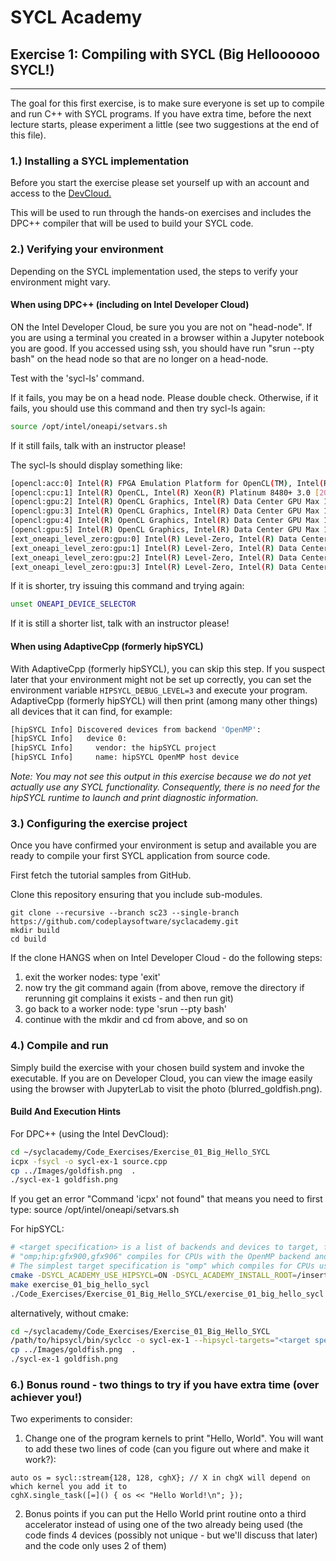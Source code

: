 # SYCL Academy

## Exercise 1: Compiling with SYCL (Big Helloooooo SYCL!)

---

The goal for this first exercise, is to make sure everyone is set up to compile and run C++ with SYCL programs.
If you have extra time, before the next lecture starts, please experiment a little (see two suggestions at the end of this file).

### 1.) Installing a SYCL implementation

Before you start the exercise please set yourself up with an account and access to the [DevCloud.](https://tinyurl.com/getdevcloud)

This will be used to run through the hands-on exercises and includes the DPC++ compiler that will be used 
to build your SYCL code.

### 2.) Verifying your environment

Depending on the SYCL implementation used, the steps to verify your environment might vary.

#### When using DPC++ (including on Intel Developer Cloud)

ON the Intel Developer Cloud, be sure you you are not on "head-node".  If you are using a terminal you created in a browser within a Jupyter notebook you are good.  If you accessed using ssh, you should have run "srun --pty bash" on the head node so that are no longer on a head-node.

Test with the 'sycl-ls' command.

If it fails, you may be on a head node. Please double check.
Otherwise, if it fails, you should use this command and then try sycl-ls again:
```sh
source /opt/intel/oneapi/setvars.sh
```
If it still fails, talk with an instructor please!

The sycl-ls should display something like:
```sh
[opencl:acc:0] Intel(R) FPGA Emulation Platform for OpenCL(TM), Intel(R) FPGA Emulation Device 1.2 [2023.16.7.0.21_160000]
[opencl:cpu:1] Intel(R) OpenCL, Intel(R) Xeon(R) Platinum 8480+ 3.0 [2023.16.7.0.21_160000]
[opencl:gpu:2] Intel(R) OpenCL Graphics, Intel(R) Data Center GPU Max 1100 3.0 [23.22.26516.29]
[opencl:gpu:3] Intel(R) OpenCL Graphics, Intel(R) Data Center GPU Max 1100 3.0 [23.22.26516.29]
[opencl:gpu:4] Intel(R) OpenCL Graphics, Intel(R) Data Center GPU Max 1100 3.0 [23.22.26516.29]
[opencl:gpu:5] Intel(R) OpenCL Graphics, Intel(R) Data Center GPU Max 1100 3.0 [23.22.26516.29]
[ext_oneapi_level_zero:gpu:0] Intel(R) Level-Zero, Intel(R) Data Center GPU Max 1100 1.3 [1.3.26516]
[ext_oneapi_level_zero:gpu:1] Intel(R) Level-Zero, Intel(R) Data Center GPU Max 1100 1.3 [1.3.26516]
[ext_oneapi_level_zero:gpu:2] Intel(R) Level-Zero, Intel(R) Data Center GPU Max 1100 1.3 [1.3.26516]
[ext_oneapi_level_zero:gpu:3] Intel(R) Level-Zero, Intel(R) Data Center GPU Max 1100 1.3 [1.3.26516]
```

If it is shorter, try issuing this command and trying again:
```sh
unset ONEAPI_DEVICE_SELECTOR
```

If it is still a shorter list, talk with an instructor please!

#### When using AdaptiveCpp (formerly hipSYCL)

With AdaptiveCpp (formerly hipSYCL), you can skip this step. If you suspect later that your environment might not be set up correctly, you can set the environment variable `HIPSYCL_DEBUG_LEVEL=3` and execute your program. AdaptiveCpp (formerly hipSYCL) will then print (among many other things) all devices that it can find, for example:
```sh
[hipSYCL Info] Discovered devices from backend 'OpenMP': 
[hipSYCL Info]   device 0: 
[hipSYCL Info]     vendor: the hipSYCL project
[hipSYCL Info]     name: hipSYCL OpenMP host device
```
*Note: You may not see this output in this exercise because we do not yet actually use any SYCL functionality. Consequently, there is no need for the hipSYCL runtime to launch and print diagnostic information.*

### 3.) Configuring the exercise project

Once you have confirmed your environment is setup and available you are ready to
compile your first SYCL application from source code.

First fetch the tutorial samples from GitHub.

Clone this repository ensuring that you include sub-modules.

```
git clone --recursive --branch sc23 --single-branch https://github.com/codeplaysoftware/syclacademy.git
mkdir build
cd build
```

If the clone HANGS when on Intel Developer Cloud - do the following steps:
1. exit the worker nodes: type 'exit'
2. now try the git command again (from above, remove the directory if rerunning git complains it exists - and then run git)
3. go back to a worker node: type 'srun --pty bash'
4. continue with the mkdir and cd from above, and so on

### 4.) Compile and run

Simply build the exercise with your chosen build system and invoke the executable.
If you are on Developer Cloud, you can view the image easily using the browser with JupyterLab to visit the photo (blurred_goldfish.png).

#### Build And Execution Hints

For DPC++ (using the Intel DevCloud):
```sh
cd ~/syclacademy/Code_Exercises/Exercise_01_Big_Hello_SYCL
icpx -fsycl -o sycl-ex-1 source.cpp
cp ../Images/goldfish.png  .
./sycl-ex-1 goldfish.png
```

If you get an error "Command 'icpx' not found" that means you need to first type: source /opt/intel/oneapi/setvars.sh

For hipSYCL:
```sh
# <target specification> is a list of backends and devices to target, for example
# "omp;hip:gfx900,gfx906" compiles for CPUs with the OpenMP backend and for AMD Vega 10 (gfx900) and Vega 20 (gfx906) GPUs using the HIP backend.
# The simplest target specification is "omp" which compiles for CPUs using the OpenMP backend.
cmake -DSYCL_ACADEMY_USE_HIPSYCL=ON -DSYCL_ACADEMY_INSTALL_ROOT=/insert/path/to/hipsycl -DHIPSYCL_TARGETS="<target specification>" ..
make exercise_01_big_hello_sycl
./Code_Exercises/Exercise_01_Big_Hello_SYCL/exercise_01_big_hello_sycl

```
alternatively, without cmake:
```sh
cd ~/syclacademy/Code_Exercises/Exercise_01_Big_Hello_SYCL
/path/to/hipsycl/bin/syclcc -o sycl-ex-1 --hipsycl-targets="<target specification>" source.cpp
cp ../Images/goldfish.png  .
./sycl-ex-1 goldfish.png
```


### 6.) Bonus round - two things to try if you have extra time (over achiever you!)

Two experiments to consider:

1. Change one of the program kernels to print "Hello, World". You will want to add these two lines of code (can you figure out where and make it work?):
```
auto os = sycl::stream{128, 128, cghX}; // X in chgX will depend on which kernel you add it to
cghX.single_task([=]() { os << "Hello World!\n"; });
```

2. Bonus points if you can put the Hello World print routine onto a third accelerator instead of using one of the two already being used (the code finds 4 devices (possibly not unique - but we'll discuss that later) and the code only uses 2 of them)


